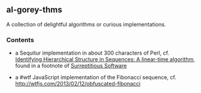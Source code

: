 ## al-gorey-thms

A collection of delightful algorithms or curious implementations.


### Contents

* a Sequitur implementation in about 300 characters of Perl, cf. 
  [Identifying Hierarchical Structure in Sequences: A linear-time algorithm](http://arxiv.org/pdf/cs.AI/9709102.pdf),
  found in a footnote of [Surreptitious Software](http://books.google.de/books?id=mig-bH3u0Z0C&printsec=frontcover&dq=isbn:0132702037)

* a #wtf JavaScript implementation of the Fibonacci sequence, cf. http://wtfjs.com/2013/02/12/obfuscated-fibonacci
